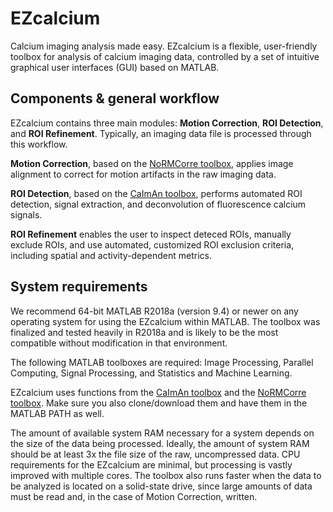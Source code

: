 # EZcalcium
Calcium imaging analysis made easy. EZcalcium is a flexible, user-friendly toolbox for analysis of calcium imaging data, controlled by a set of intuitive graphical user interfaces (GUI) based on MATLAB.

## Components & general workflow

EZcalcium contains three main modules: **Motion Correction**, **ROI Detection**, and **ROI Refinement**. Typically, an imaging data file is processed through this workflow.

**Motion Correction**, based on the [NoRMCorre toolbox](https://github.com/porteralab/NoRMCorre), applies image alignment to correct for motion artifacts in the raw imaging data.

**ROI Detection**, based on the [CaImAn toolbox](https://github.com/porteralab/CaImAn-MATLAB), performs automated ROI detection, signal extraction, and deconvolution of fluorescence calcium signals.

**ROI Refinement** enables the user to inspect deteced ROIs, manually exclude ROIs, and use automated, customized ROI exclusion criteria, including spatial and activity-dependent metrics.

## System requirements

We recommend 64-bit MATLAB R2018a (version 9.4) or newer on any operating system for using the EZcalcium within MATLAB. The toolbox was finalized and tested heavily in R2018a and is likely to be the most compatible without modification in that environment.

The following MATLAB toolboxes are required: Image Processing, Parallel Computing, Signal Processing, and Statistics and Machine Learning.

EZcalcium uses functions from the [CaImAn toolbox](https://github.com/porteralab/CaImAn-MATLAB) and the [NoRMCorre toolbox](https://github.com/porteralab/NoRMCorre). Make sure you also clone/download them and have them in the MATLAB PATH as well.

The amount of available system RAM necessary for a system depends on the size of the data being processed. Ideally, the amount of system RAM should be at least 3x the file size of the raw, uncompressed data. CPU requirements for the EZcalcium are minimal, but processing is vastly improved with multiple cores. The toolbox also runs faster when the data to be analyzed is located on a solid-state drive, since large amounts of data must be read and, in the case of Motion Correction, written.

